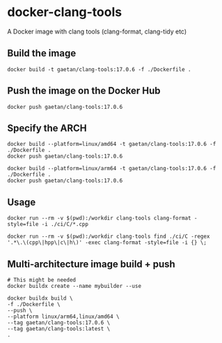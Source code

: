 # docker-clang-tools

A Docker image with clang tools (clang-format, clang-tidy etc)

## Build the image

```
docker build -t gaetan/clang-tools:17.0.6 -f ./Dockerfile .
```

## Push the image on the Docker Hub

```
docker push gaetan/clang-tools:17.0.6
```

## Specify the ARCH

```shell
docker build --platform=linux/amd64 -t gaetan/clang-tools:17.0.6 -f ./Dockerfile .
docker push gaetan/clang-tools:17.0.6

docker build --platform=linux/arm64 -t gaetan/clang-tools:17.0.6 -f ./Dockerfile .
docker push gaetan/clang-tools:17.0.6
```

## Usage

```
docker run --rm -v $(pwd):/workdir clang-tools clang-format -style=file -i ./ci/C/*.cpp

docker run --rm -v $(pwd):/workdir clang-tools find ./ci/C -regex '.*\.\(cpp\|hpp\|c\|h\)' -exec clang-format -style=file -i {} \;
```


## Multi-architecture image build + push

```shell
# This might be needed
docker buildx create --name mybuilder --use
```

```shell
docker buildx build \
-f ./Dockerfile \
--push \
--platform linux/arm64,linux/amd64 \
--tag gaetan/clang-tools:17.0.6 \
--tag gaetan/clang-tools:latest \
.
```